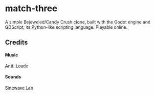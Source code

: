 # match-three

A simple Bejeweled/Candy Crush clone, built with the Godot engine and GDScript, its Python-like scripting language.  Playable online.

## Credits

#### Music

[Antti Loude](http://anttismusic.blogspot.fi)

#### Sounds

[Sinewave Lab](https://sinewavelab.com/)

